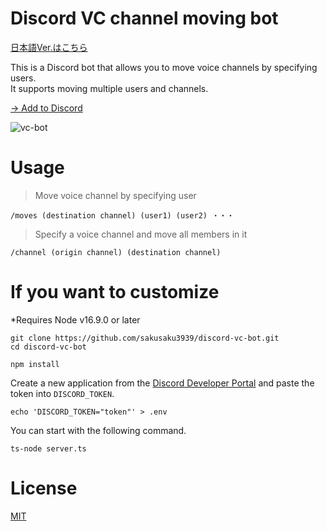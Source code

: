 # Discord VC channel moving bot
[日本語Ver.はこちら](https://github.com/sakusaku3939/discord-vc-bot/blob/master/README_JA.md)
<br>

This is a Discord bot that allows you to move voice channels by specifying users.  
It supports moving multiple users and channels.  

[→ Add to Discord](https://discord.com/api/oauth2/authorize?client_id=1044007415680598068&permissions=2164262912&scope=bot%20applications.commands)  

![vc-bot](https://user-images.githubusercontent.com/53967490/204147634-c96a0a1c-a938-457f-afda-93d12533b453.gif)

# Usage

> Move voice channel by specifying user
```
/moves (destination channel) (user1) (user2) ・・・
```

> Specify a voice channel and move all members in it
```
/channel (origin channel) (destination channel)
```

# If you want to customize
*Requires Node v16.9.0 or later

```
git clone https://github.com/sakusaku3939/discord-vc-bot.git
cd discord-vc-bot
```
```
npm install
```

Create a new application from the [Discord Developer Portal](https://discord.com/developers/applications) and paste the token into `DISCORD_TOKEN`.
```
echo 'DISCORD_TOKEN="token"' > .env
```
You can start with the following command.
```
ts-node server.ts
```

# License
[MIT](https://github.com/sakusaku3939/remove-slideshare-limit/blob/master/LICENSE)
